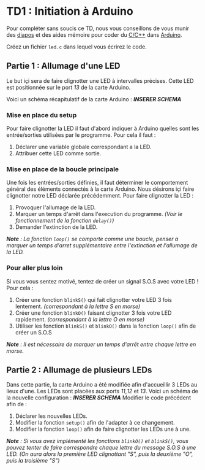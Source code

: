# TD1 : Initiation à Arduino
Pour compléter sans soucis ce TD, nous vous conseillons de vous munir des [diapos](https://rawgit.com/Anthagonas/arduino/master/docs/diapos.pdf) et des aides mémoire pour coder du [C/C++](https://rawgit.com/Anthagonas/arduino/master/docs/aideC.pdf) dans [Arduino](https://rawgit.com/Anthagonas/arduino/master/docs/aideArd.pdf).

Créez un fichier `led.c` dans lequel vous écrirez le code.
## **Partie 1 : Allumage d'une LED**
Le but içi sera de faire clignotter une LED à intervalles précises. Cette LED est positionnée sur le port _13_ de la carte Arduino.

Voici un schéma récapitulatif de la carte Arduino :
**_INSERER SCHEMA_**

### **Mise en place du setup**
Pour faire clignotter la LED il faut d'abord indiquer à Arduino quelles sont les entrée/sorties utilisées par le programme.
Pour cela il faut :
1. Déclarer une variable globale correspondant a la LED.
1. Attribuer cette LED comme sortie.
### **Mise en place de la boucle principale**
Une fois les entrées/sorties définies, il faut déterminer le comportement général des éléments connectés à la carte Arduino. Nous désirons içi faire clignotter notre LED déclarée précédemment.
Pour faire clignotter la LED :
1. Provoquer l'allumage de la LED.
1. Marquer un temps d'arrêt dans l'execution du programme.
    _(Voir le fonctionnement de la fonction `delay()`)_
1. Demander l'extinction de la LED.

_**Note** : La fonction `loop()` se comporte comme une boucle, penser a marquer un temps d'arret supplémentaire entre l'extinction et l'allumage de la LED._

### **Pour aller plus loin**
Si vous vous sentez motivé, tentez de créer un signal S.O.S avec votre LED !
Pour cela :
1. Créer une fonction `blinkS()` qui fait clignotter votre LED 3 fois lentement. _(correspondant à la lettre S en morse)_
1. Créer une fonction `blinkO()` faisant clignotter 3 fois votre LED rapidement. _(correspondant à la lettre O en morse)_
1. Utiliser les fonction `blinkS()` et `blinkO()` dans la fonction `loop()` afin de créer un S.O.S

_**Note** : Il est nécessaire de marquer un temps d'arrêt entre chaque lettre en morse._

## **Partie 2 : Allumage de plusieurs LEDs**
Dans cette partie, la carte Arduino a été modifiée afin d'accueillir 3 LEDs au lieux d'une. Les LEDs sont placées aux ports _11_,_12_ et _13_.
Voici un schéma de la nouvelle configuration :
**_INSERER SCHEMA_** 
Modifier le code précédent afin de :
1. Déclarer les nouvelles LEDs.
1. Modifier la fonction `setup()` afin de l'adapter à ce changement.
1. Modifier la fonction `loop()` afin de faire clignotter les LEDs une à une.

_**Note** : Si vous avez implémenté les fonctions `blinkO()` et `blinkS()`, vous pouvez tenter de faire correspondre chaque lettre du message S.O.S à une LED.
(On aura alors la première LED clignottant "S", puis la deuxième "O", puis la troisième "S")_